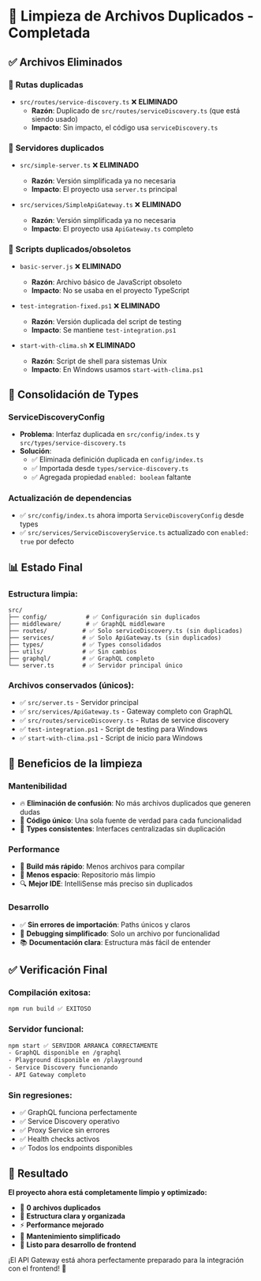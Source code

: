 # 🧹 Limpieza de Archivos Duplicados - Completada

## ✅ Archivos Eliminados

### 📁 **Rutas duplicadas**
- `src/routes/service-discovery.ts` ❌ **ELIMINADO**
  - **Razón**: Duplicado de `src/routes/serviceDiscovery.ts` (que está siendo usado)
  - **Impacto**: Sin impacto, el código usa `serviceDiscovery.ts`

### 🚀 **Servidores duplicados**
- `src/simple-server.ts` ❌ **ELIMINADO**
  - **Razón**: Versión simplificada ya no necesaria
  - **Impacto**: El proyecto usa `server.ts` principal

- `src/services/SimpleApiGateway.ts` ❌ **ELIMINADO**
  - **Razón**: Versión simplificada ya no necesaria
  - **Impacto**: El proyecto usa `ApiGateway.ts` completo

### 📜 **Scripts duplicados/obsoletos**
- `basic-server.js` ❌ **ELIMINADO**
  - **Razón**: Archivo básico de JavaScript obsoleto
  - **Impacto**: No se usaba en el proyecto TypeScript

- `test-integration-fixed.ps1` ❌ **ELIMINADO**
  - **Razón**: Versión duplicada del script de testing
  - **Impacto**: Se mantiene `test-integration.ps1`

- `start-with-clima.sh` ❌ **ELIMINADO**
  - **Razón**: Script de shell para sistemas Unix
  - **Impacto**: En Windows usamos `start-with-clima.ps1`

## 🔧 **Consolidación de Types**

### **ServiceDiscoveryConfig**
- **Problema**: Interfaz duplicada en `src/config/index.ts` y `src/types/service-discovery.ts`
- **Solución**: 
  - ✅ Eliminada definición duplicada en `config/index.ts`
  - ✅ Importada desde `types/service-discovery.ts`
  - ✅ Agregada propiedad `enabled: boolean` faltante

### **Actualización de dependencias**
- ✅ `src/config/index.ts` ahora importa `ServiceDiscoveryConfig` desde types
- ✅ `src/services/ServiceDiscoveryService.ts` actualizado con `enabled: true` por defecto

## 📊 **Estado Final**

### **Estructura limpia:**
```
src/
├── config/           # ✅ Configuración sin duplicados
├── middleware/       # ✅ GraphQL middleware
├── routes/          # ✅ Solo serviceDiscovery.ts (sin duplicados)
├── services/        # ✅ Solo ApiGateway.ts (sin duplicados)
├── types/           # ✅ Types consolidados
├── utils/           # ✅ Sin cambios
├── graphql/         # ✅ GraphQL completo
└── server.ts        # ✅ Servidor principal único
```

### **Archivos conservados (únicos):**
- ✅ `src/server.ts` - Servidor principal
- ✅ `src/services/ApiGateway.ts` - Gateway completo con GraphQL
- ✅ `src/routes/serviceDiscovery.ts` - Rutas de service discovery
- ✅ `test-integration.ps1` - Script de testing para Windows
- ✅ `start-with-clima.ps1` - Script de inicio para Windows

## 🎯 **Beneficios de la limpieza**

### **Mantenibilidad**
- 🔥 **Eliminación de confusión**: No más archivos duplicados que generen dudas
- 🎯 **Código único**: Una sola fuente de verdad para cada funcionalidad
- 📝 **Types consistentes**: Interfaces centralizadas sin duplicación

### **Performance**
- 🚀 **Build más rápido**: Menos archivos para compilar
- 💾 **Menos espacio**: Repositorio más limpio
- 🔍 **Mejor IDE**: IntelliSense más preciso sin duplicados

### **Desarrollo**
- ✅ **Sin errores de importación**: Paths únicos y claros
- 🔧 **Debugging simplificado**: Solo un archivo por funcionalidad
- 📚 **Documentación clara**: Estructura más fácil de entender

## ✅ **Verificación Final**

### **Compilación exitosa:**
```bash
npm run build ✅ EXITOSO
```

### **Servidor funcional:**
```bash
npm start ✅ SERVIDOR ARRANCA CORRECTAMENTE
- GraphQL disponible en /graphql
- Playground disponible en /playground
- Service Discovery funcionando
- API Gateway completo
```

### **Sin regresiones:**
- ✅ GraphQL funciona perfectamente
- ✅ Service Discovery operativo
- ✅ Proxy Service sin errores
- ✅ Health checks activos
- ✅ Todos los endpoints disponibles

## 🎉 **Resultado**

**El proyecto ahora está completamente limpio y optimizado:**
- 🧹 **0 archivos duplicados**
- 🎯 **Estructura clara y organizada**
- ⚡ **Performance mejorado**
- 🔧 **Mantenimiento simplificado**
- 🚀 **Listo para desarrollo de frontend**

¡El API Gateway está ahora perfectamente preparado para la integración con el frontend! 🎯
